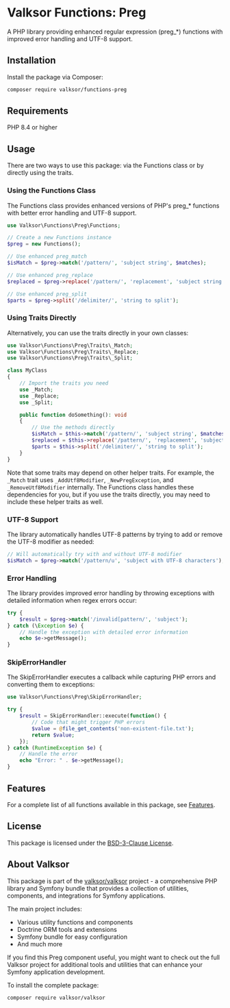 # Valksor Functions: Preg

A PHP library providing enhanced regular expression (preg_*) functions with improved error handling and UTF-8 support.

## Installation

Install the package via Composer:

```bash
composer require valksor/functions-preg
```

## Requirements

PHP 8.4 or higher

## Usage

There are two ways to use this package: via the Functions class or by directly using the traits.

### Using the Functions Class

The Functions class provides enhanced versions of PHP's preg_* functions with better error handling and UTF-8 support.

```php
use Valksor\Functions\Preg\Functions;

// Create a new Functions instance
$preg = new Functions();

// Use enhanced preg_match
$isMatch = $preg->match('/pattern/', 'subject string', $matches);

// Use enhanced preg_replace
$replaced = $preg->replace('/pattern/', 'replacement', 'subject string');

// Use enhanced preg_split
$parts = $preg->split('/delimiter/', 'string to split');
```

### Using Traits Directly

Alternatively, you can use the traits directly in your own classes:

```php
use Valksor\Functions\Preg\Traits\_Match;
use Valksor\Functions\Preg\Traits\_Replace;
use Valksor\Functions\Preg\Traits\_Split;

class MyClass
{
    // Import the traits you need
    use _Match;
    use _Replace;
    use _Split;

    public function doSomething(): void
    {
        // Use the methods directly
        $isMatch = $this->match('/pattern/', 'subject string', $matches);
        $replaced = $this->replace('/pattern/', 'replacement', 'subject string');
        $parts = $this->split('/delimiter/', 'string to split');
    }
}
```

Note that some traits may depend on other helper traits. For example, the `_Match` trait uses `_AddUtf8Modifier`, `_NewPregException`, and `_RemoveUtf8Modifier` internally. The Functions class handles these dependencies for you, but if you use the traits directly, you may need to include these helper traits as well.

### UTF-8 Support

The library automatically handles UTF-8 patterns by trying to add or remove the UTF-8 modifier as needed:

```php
// Will automatically try with and without UTF-8 modifier
$isMatch = $preg->match('/pattern/u', 'subject with UTF-8 characters');
```

### Error Handling

The library provides improved error handling by throwing exceptions with detailed information when regex errors occur:

```php
try {
    $result = $preg->match('/invalid[pattern/', 'subject');
} catch (\Exception $e) {
    // Handle the exception with detailed error information
    echo $e->getMessage();
}
```

### SkipErrorHandler

The SkipErrorHandler executes a callback while capturing PHP errors and converting them to exceptions:

```php
use Valksor\Functions\Preg\SkipErrorHandler;

try {
    $result = SkipErrorHandler::execute(function() {
        // Code that might trigger PHP errors
        $value = @file_get_contents('non-existent-file.txt');
        return $value;
    });
} catch (RuntimeException $e) {
    // Handle the error
    echo "Error: " . $e->getMessage();
}
```

## Features

For a complete list of all functions available in this package, see [Features](docs/features.md).

## License

This package is licensed under the [BSD-3-Clause License](LICENSE).

## About Valksor

This package is part of the [valksor/valksor](https://github.com/valksor/valksor) project - a comprehensive PHP library and Symfony bundle that provides a collection of utilities, components, and integrations for Symfony applications.

The main project includes:
- Various utility functions and components
- Doctrine ORM tools and extensions
- Symfony bundle for easy configuration
- And much more

If you find this Preg component useful, you might want to check out the full Valksor project for additional tools and utilities that can enhance your Symfony application development.

To install the complete package:

```bash
composer require valksor/valksor
```
